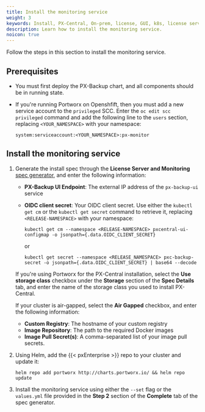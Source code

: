 ```yaml
---
title: Install the monitoring service
weight: 3
keywords: Install, PX-Central, On-prem, license, GUI, k8s, license server
description: Learn how to install the monitoring service.
noicon: true
---
```


Follow the steps in this section to install the monitoring service.

## Prerequisites

* You must first deploy the PX-Backup chart, and all components should be in running state.


* If you're running Portworx on Openshfift, then you must add a new  service account to the `privileged` SCC. Enter the `oc edit scc privileged` command and add the following line to the `users` section, replacing `<YOUR_NAMESPACE>` with your namespace:

    ```text
    system:serviceaccount:<YOUR_NAMESPACE>:px-monitor
    ```

## Install the monitoring service

1. Generate the install spec through the **License Server and Monitoring** [spec generator](https://central.portworx.com/specGen/px-central-on-prem-wizard), and enter the following information:

    * **PX-Backup UI Endpoint**: The external IP address of the `px-backup-ui` service
    * **OIDC client secret**: Your OIDC client secret. Use either the `kubectl get cm` or the `kubectl get secret` command to retrieve it, replacing `<RELEASE-NAMESPACE>` with your namespace:

        ```text
        kubectl get cm --namespace <RELEASE-NAMESPACE> pxcentral-ui-configmap -o jsonpath={.data.OIDC_CLIENT_SECRET}
        ```

        or

        ```
        kubectl get secret --namespace <RELEASE_NAMESPACE> pxc-backup-secret -o jsonpath={.data.OIDC_CLIENT_SECRET} | base64 --decode
        ```

    If you're using Portworx for the PX-Central installation, select the **Use storage class** checkbox under the **Storage** section of the **Spec Details** tab, and enter the name of the storage class you used to install PX-Central.

    If your cluster is air-gapped, select the **Air Gapped** checkbox, and enter the following information:

      * **Custom Registry**: The hostname of your custom registry
      * **Image Repository**: The path to the required Docker images
      * **Image Pull Secret(s)**: A comma-separated list of your image pull secrets.

2. Using Helm, add the {{< pxEnterprise >}} repo to your cluster and update it:
    <!-- I may instead just push these two steps together and refer users to the spec generator -->

    ```text
    helm repo add portworx http://charts.portworx.io/ && helm repo update
    ```

3. Install the monitoring service using either the `--set` flag or the `values.yml` file provided in the **Step 2** section of the **Complete** tab of the spec generator.
